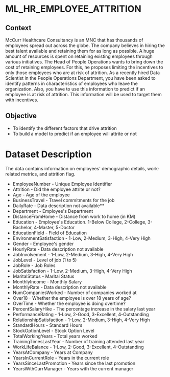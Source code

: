 # ML_HR_EMPLOYEE_ATTRITION

## Context
McCurr Healthcare Consultancy is an MNC that has thousands of employees spread out across the globe. The company believes in hiring the best talent available and retaining them for as long as possible. A huge amount of resources is spent on retaining existing employees through various initiatives. The Head of People Operations wants to bring down the cost of retaining employees. For this, he proposes limiting the incentives to only those employees who are at risk of attrition. As a recently hired Data Scientist in the People Operations Department, you have been asked to identify patterns in characteristics of employees who leave the organization. Also, you have to use this information to predict if an employee is at risk of attrition. This information will be used to target them with incentives.

## Objective
* To identify the different factors that drive attrition
* To build a model to predict if an employee will attrite or not

# Dataset Description
The data contains information on employees' demographic details, work-related metrics, and attrition flag.

* EmployeeNumber - Unique Employee Identifier
* Attrition - Did the employee attrite or not?
* Age - Age of the employee
* BusinessTravel - Travel commitments for the job
* DailyRate - Data description not available**
* Department - Employee's Department
* DistanceFromHome - Distance from work to home (in KM)
* Education - Employee's Education. 1-Below College, 2-College, 3-Bachelor, 4-Master, 5-Doctor
* EducationField - Field of Education
* EnvironmentSatisfaction - 1-Low, 2-Medium, 3-High, 4-Very High
* Gender - Employee's gender
* HourlyRate - Data description not available
* JobInvolvement - 1-Low, 2-Medium, 3-High, 4-Very High
* JobLevel - Level of job (1 to 5)
* JobRole - Job Roles
* JobSatisfaction - 1-Low, 2-Medium, 3-High, 4-Very High
* MaritalStatus - Marital Status
* MonthlyIncome - Monthly Salary
* MonthlyRate - Data description not available
* NumCompaniesWorked - Number of companies worked at
* Over18 - Whether the employee is over 18 years of age?
* OverTime - Whether the employee is doing overtime?
* PercentSalaryHike - The percentage increase in the salary last year
* PerformanceRating - 1-Low, 2-Good, 3-Excellent, 4-Outstanding
* RelationshipSatisfaction - 1-Low, 2-Medium, 3-High, 4-Very High
* StandardHours - Standard Hours
* StockOptionLevel - Stock Option Level
* TotalWorkingYears - Total years worked
* TrainingTimesLastYear - Number of training attended last year
* WorkLifeBalance - 1-Low, 2-Good, 3-Excellent, 4-Outstanding
* YearsAtCompany - Years at Company
* YearsInCurrentRole - Years in the current role
* YearsSinceLastPromotion - Years since the last promotion
* YearsWithCurrManager - Years with the current manager
